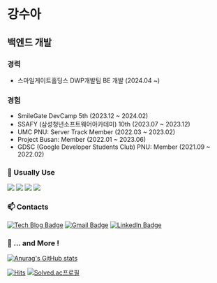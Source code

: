# 강수아
## 백엔드 개발
### 경력
- 스마일게이트홀딩스 DWP개발팀 BE 개발 (2024.04 ~)

### 경험
- SmileGate DevCamp 5th (2023.12 ~ 2024.02)
- SSAFY (삼성청년소프트웨어아카데미) 10th (2023.07 ~ 2023.12)
- UMC PNU: Server Track Member (2022.03 ~ 2023.02)
- Project Busan: Member (2022.01 ~ 2023.06)
- GDSC (Google Developer Students Club) PNU: Member (2021.09 ~ 2022.02)
 
### 🔧 Usually Use
<img src="https://img.shields.io/badge/Java-007396?style=flat-square&logo=OpenJDK&logoColor=white"/></a>
<img src="https://img.shields.io/badge/Spring Boot-6DB33F?style=flat-square&logo=Spring Boot&logoColor=white"/></a>
<img src="https://img.shields.io/badge/MySQL-4479A1?style=flat-square&logo=MySQL&logoColor=white"/></a>
<img src="https://img.shields.io/badge/MSSQL-CC2927?style=flat-square&logo=MSSQL&logoColor=white">

 
### 📫 Contacts
[![Tech Blog Badge](http://img.shields.io/badge/-Tech%20blog-black?style=flat-square&logo=github&link=https://suakang17.github.io/)](https://suakang17.github.io/)
[![Gmail Badge](https://img.shields.io/badge/Gmail-d14836?style=flat-square&logo=Gmail&logoColor=white&link=mailto:rkdtndk09@gmail.com)](mailto:rkdtndk09@gmail.com)
[![LinkedIn Badge](https://img.shields.io/badge/LinkedIn-0A66C2?style=flat-square&logo=LinkedIn&logoColor=white&link=https://www.linkedin.com/in/suakang/)](https://www.linkedin.com/in/suakang/)

### 🔎 ... and More !
[![Anurag's GitHub stats](https://github-readme-stats.vercel.app/api?username=suakang17)](https://github.com/anuraghazra/github-readme-stats)<br/>

[![Hits](https://hits.seeyoufarm.com/api/count/incr/badge.svg?url=https%3A%2F%2Fgithub.com%2Fsuakang17&count_bg=%239A9A9A&title_bg=%23555555&icon=&icon_color=%23E7E7E7&title=hits&edge_flat=false)](https://hits.seeyoufarm.com)
[![Solved.ac프로필](http://mazassumnida.wtf/api/mini/generate_badge?boj=rigel17)](https://solved.ac/rigel17)
</div>
